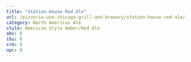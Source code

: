 ```yaml
---
title: "Station House Red Ale"
url: /pizzeria-uno-chicago-grill-and-brewery/station-house-red-ale/
category: North American Ale
style: American-Style Amber/Red Ale
abv: 0
ibu: 0
srm: 0
upc: 0
---
```


